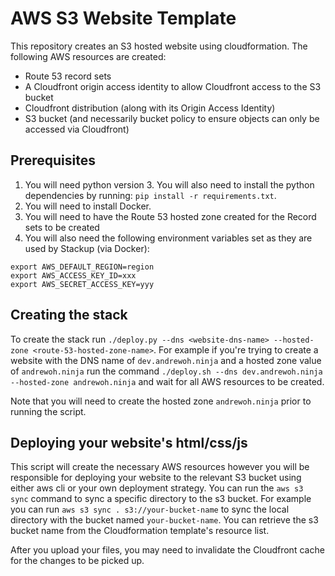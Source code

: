 # AWS S3 Website Template

This repository creates an S3 hosted website using cloudformation. The following AWS resources are created:
* Route 53 record sets
* A Cloudfront origin access identity to allow Cloudfront access to the S3 bucket
* Cloudfront distribution (along with its Origin Access Identity)
* S3 bucket (and necessarily bucket policy to ensure objects can only be accessed via Cloudfront)

## Prerequisites ##

1. You will need python version 3. You will also need to install the python dependencies by running: `pip install -r requirements.txt`.
2. You will need to install Docker.
3. You will need to have the Route 53 hosted zone created for the Record sets to be created
4. You will also need the following environment variables set as they are used by Stackup (via Docker):
```
export AWS_DEFAULT_REGION=region
export AWS_ACCESS_KEY_ID=xxx
export AWS_SECRET_ACCESS_KEY=yyy
```

## Creating the stack
To create the stack run `./deploy.py --dns <website-dns-name> --hosted-zone <route-53-hosted-zone-name>`. For example if you're trying to create a website
with the DNS name of `dev.andrewoh.ninja` and a hosted zone value of `andrewoh.ninja` run the command `./deploy.sh --dns dev.andrewoh.ninja --hosted-zone andrewoh.ninja` and wait for all 
AWS resources to be created.

Note that you will need to create the hosted zone `andrewoh.ninja` prior to running the script.

## Deploying your website's html/css/js 
This script will create the necessary AWS resources however you will be responsible for deploying your website to the relevant S3 bucket using either aws cli or your own deployment strategy. You can run the `aws s3 sync` command to sync a specific directory to the s3 bucket. For example you can run
`aws s3 sync . s3://your-bucket-name` to sync the local directory with the bucket named `your-bucket-name`. You can retrieve the s3 bucket name from the Cloudformation template's resource list.

After you upload your files, you may need to invalidate the Cloudfront cache for the changes to be picked up.

